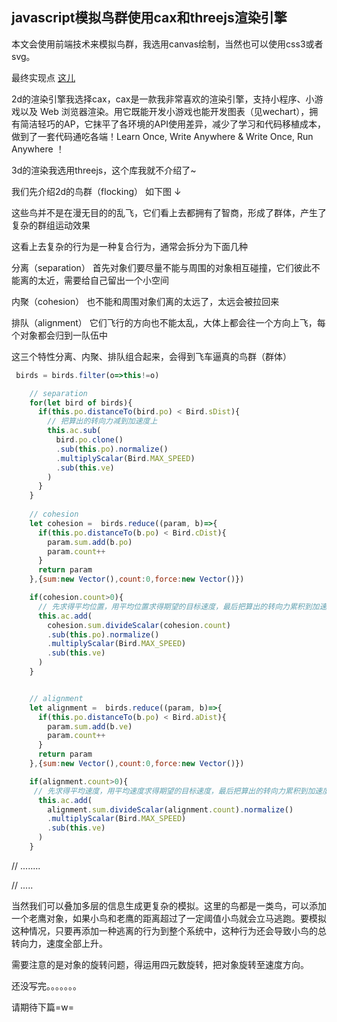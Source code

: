 ## javascript模拟鸟群使用cax和threejs渲染引擎

本文会使用前端技术来模拟鸟群，我选用canvas绘制，当然也可以使用css3或者svg。

最终实现点 [这儿](https://dwqdaiwenqi.github.io/flocking-tutorial/site)

2d的渲染引擎我选择cax，cax是一款我非常喜欢的渲染引擎，支持小程序、小游戏以及 Web 浏览器渲染。用它既能开发小游戏也能开发图表（见wechart），拥有简洁轻巧的AP，它抹平了各环境的API使用差异，减少了学习和代码移植成本，做到了一套代码通吃各端！Learn Once, Write Anywhere & Write Once, Run Anywhere ！

3d的渲染我选用threejs，这个库我就不介绍了~

我们先介绍2d的鸟群（flocking） 如下图 ↓

这些鸟并不是在漫无目的的乱飞，它们看上去都拥有了智商，形成了群体，产生了复杂的群组运动效果

这看上去复杂的行为是一种复合行为，通常会拆分为下面几种

分离（separation）
首先对象们要尽量不能与周围的对象相互碰撞，它们彼此不能离的太近，需要给自己留出一个小空间


内聚（cohesion）
也不能和周围对象们离的太远了，太远会被拉回来

排队（alignment）
它们飞行的方向也不能太乱，大体上都会往一个方向上飞，每个对象都会归到一队伍中

这三个特性分离、内聚、排队组合起来，会得到飞车逼真的鸟群（群体）

```js
 birds = birds.filter(o=>this!=o)

    // separation
    for(let bird of birds){
      if(this.po.distanceTo(bird.po) < Bird.sDist){
        // 把算出的转向力减到加速度上
        this.ac.sub(
          bird.po.clone()
          .sub(this.po).normalize()
          .multiplyScalar(Bird.MAX_SPEED)
          .sub(this.ve)
        )
      } 
    }
      
    // cohesion
    let cohesion =  birds.reduce((param, b)=>{
      if(this.po.distanceTo(b.po) < Bird.cDist){
        param.sum.add(b.po)
        param.count++
      }
      return param
    },{sum:new Vector(),count:0,force:new Vector()})

    if(cohesion.count>0){
      // 先求得平均位置，用平均位置求得期望的目标速度，最后把算出的转向力累积到加速度上
      this.ac.add(
        cohesion.sum.divideScalar(cohesion.count)
        .sub(this.po).normalize()
        .multiplyScalar(Bird.MAX_SPEED)
        .sub(this.ve)
      )
    }


    // alignment
    let alignment =  birds.reduce((param, b)=>{
      if(this.po.distanceTo(b.po) < Bird.aDist){
        param.sum.add(b.ve)
        param.count++
      }
      return param
    },{sum:new Vector(),count:0,force:new Vector()})

    if(alignment.count>0){
     // 先求得平均速度，用平均速度求得期望的目标速度，最后把算出的转向力累积到加速度上
      this.ac.add(
        alignment.sum.divideScalar(alignment.count).normalize()
        .multiplyScalar(Bird.MAX_SPEED)
        .sub(this.ve) 
      )
    }
```

// ........


// .....


当然我们可以叠加多层的信息生成更复杂的模拟。这里的鸟都是一类鸟，可以添加一个老鹰对象，如果小鸟和老鹰的距离超过了一定阈值小鸟就会立马逃跑。要模拟这种情况，只要再添加一种逃离的行为到整个系统中，这种行为还会导致小鸟的总转向力，速度全部上升。

需要注意的是对象的旋转问题，得运用四元数旋转，把对象旋转至速度方向。


还没写完。。。。。。。

请期待下篇=w=


